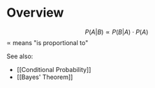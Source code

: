 # Overview
$$P(A | B) \propto P(B | A) \cdot P(A)$$
$\propto$ means "is proportional to"

See also:
- [[Conditional Probability]]
- [[Bayes' Theorem]]
